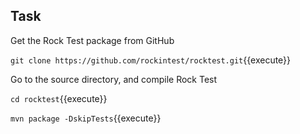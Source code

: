 ## Task

Get the Rock Test package from GitHub

`git clone https://github.com/rockintest/rocktest.git`{{execute}}

Go to the source directory, and compile Rock Test

`cd rocktest`{{execute}}

`mvn package -DskipTests`{{execute}}

